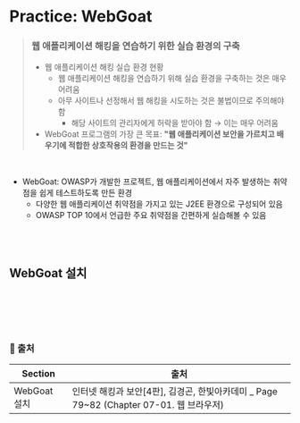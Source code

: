 # Practice: WebGoat

> ### 웹 애플리케이션 해킹을 연습하기 위한 실습 환경의 구축
> * 웹 애플리케이션 해킹 실습 환경 현황
>   - 웹 애플리케이션 해킹을 연습하기 위해 실습 환경을 구축하는 것은 매우 어려움
>   - 아무 사이트나 선정해서 웹 해킹을 시도하는 것은 불법이므로 주의해야 함
>       + 해당 사이트의 관리자에게 허락을 받아야 함 → 이는 매우 어려움
> * WebGoat 프로그램의 가장 큰 목표: **"웹 애플리케이션 보안을 가르치고 배우기에 적합한 상호작용의 환경을 만드는 것"**

<br/>

* WebGoat: OWASP가 개발한 프로젝트, 웹 애플리케이션에서 자주 발생하는 취약점을 쉽게 테스트하도록 만든 환경
    - 다양한 웹 애플리케이션 취약점을 가지고 있는 J2EE 환경으로 구성되어 있음
    - OWASP TOP 10에서 언급한 주요 취약점을 간편하게 실습해볼 수 있음

<br/><br/>

## WebGoat 설치



<br/><br/><br/><br>
### 🔖 출처
| Section | 출처 |
|---|------|
| WebGoat 설치 | 인터넷 해킹과 보안[4판], 김경곤, 한빛아카데미 _ Page 79~82 (Chapter 07-01. 웹 브라우저) |
